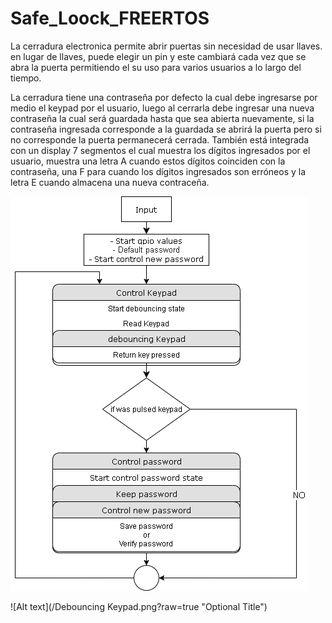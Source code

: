 # Safe_Loock_FREERTOS

La cerradura electronica permite abrir puertas sin necesidad de usar llaves. en lugar de llaves, puede elegir un pin y este cambiará cada vez que se abra la puerta permitiendo el su uso para varios usuarios a lo largo del tiempo.

La cerradura tiene una contraseña por defecto la cual debe ingresarse por medio el keypad por el usuario, luego al cerrarla debe ingresar una nueva contraseña la cual será guardada hasta que sea abierta nuevamente, si la contraseña ingresada corresponde a la guardada se abrirá la puerta pero si no corresponde la puerta permanecerá cerrada. También está integrada con un display 7 segmentos el cual muestra los dígitos ingresados por el usuario, muestra una letra A cuando   estos dígitos coinciden con la contraseña, una F para cuando los dígitos ingresados son erróneos y la letra E cuando almacena una nueva contraceña.

![Alt text](/Safe_Look_Diagram.png?raw=true "Optional Title") 

![Alt text](/Debouncing Keypad.png?raw=true "Optional Title") 

